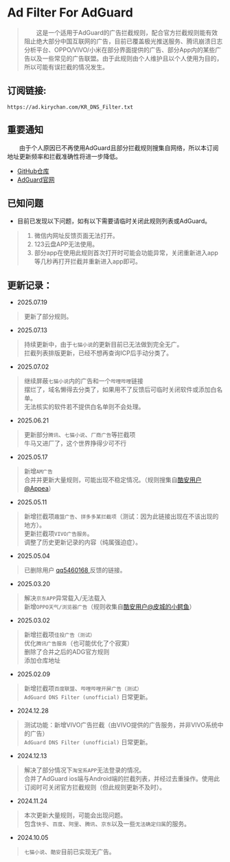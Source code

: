 # Ad Filter For AdGuard  

> 　　这是一个适用于AdGuard的广告拦截规则，配合官方拦截规则能有效阻止绝大部分中国互联网的广告，目前已覆盖极光推送服务、腾讯崩溃日志分析平台、OPPO/VIVO/小米在部分界面提供的广告、部分App内的某些广告以及一些常见的广告联盟。由于此规则由个人维护且以个人使用为目的，所以可能有误拦截的情况发生。  

## 订阅链接:  
`https://ad.kirychan.com/KR_DNS_Filter.txt`  

## 重要通知  
　　由于个人原因已不再使用AdGuard且部分拦截规则搜集自网络，所以本订阅地址更新频率和拦截准确性将进一步降低。  

- [GitHub仓库](https://github.com/KiryChanOfficial/AdFilterForAdGuard)  
- [AdGuard官网](https://adguard.com/)  

## 已知问题  
- 目前已发现以下问题，如有以下需要请临时关闭此规则列表或AdGuard。  
> 1. 微信内网址反馈页面无法打开。  
> 2. 123云盘APP无法使用。  
> 3. 部分app在使用此规则首次打开时可能会功能异常，关闭重新进入app等几秒再打开拦截并重新进入app即可。

## 更新记录：  
- 2025.07.19  
> 更新了部分规则。  

- 2025.07.13  
> 持续更新中，由于`七猫小说`的更新目前已无法做到完全无广。  
> 拦截列表排版更新，已经不想再查询ICP后手动分类了。  

- 2025.07.02  
> 继续屏蔽`七猫小说`内的广告和一个`哔哩哔哩`链接  
> 摆烂了，域名懒得去分类了，如果用不了反馈后可临时关闭软件或添加白名单。  
> 无法核实的软件若不提供白名单则不会处理。  

- 2025.06.21  
> 更新部分`腾讯`、`七猫小说`、`厂商广告`等拦截项  
> 牛马又进厂了，这个世界挣得少可不行  

- 2025.05.17  
> 新增`AM广告`  
> 合并并更新大量规则，可能出现不稳定情况。（规则搜集自[酷安用户@Appea](https://www.coolapk.com/feed/63858856)）  

- 2025.05.11  
> 新增拦截项`趣盟广告`、`拼多多某拦截项`（测试：因为此链接出现在不该出现的地方）。  
> 更新拦截项`VIVO广告服务`。  
> 调整了历史更新记录的内容（纯属强迫症）。  

- 2025.05.04  
> 已删除用户 [qq5460168
](https://github.com/KiryChanOfficial/AdFilterForAdGuard/issues/3) 反馈的链接。  

- 2025.03.20  
> 解决`京东APP`异常载入/无法载入  
> 新增`OPPO天气/浏览器广告`（规则收集自[酷安用户@皮城的小鳄鱼](https://www.coolapk.com/feed/62763861)）  

- 2025.03.02  
> 新增拦截项`佳投广告（测试）`  
> 优化`腾讯广告服务`（也可能优化了个寂寞）  
> 删除了合并之后的ADG官方规则  
> 添加仓库地址

- 2025.02.09  
> 新增拦截项`百度联盟`、`哔哩哔哩开屏广告（测试）`  
> `AdGuard DNS Filter (unofficial)` 日常更新。  

- 2024.12.28  
> 测试功能：新增VIVO广告拦截（由VIVO提供的广告服务，并非VIVO系统中的广告）  
> `AdGuard DNS Filter (unofficial)` 日常更新。  

- 2024.12.13  
> 解决了部分情况下`淘宝系APP`无法登录的情况。  
> 合并了AdGuard ios端与Android端的拦截列表，并经过去重操作。使用此订阅时可关闭官方拦截规则（但此规则更新不及时）。  

- 2024.11.24  
> 本次更新大量规则，可能会出现问题。  
> 包含`快手`、`百度`、`阿里`、`腾讯`、`京东`以及一些`无法确定归属`的服务。  

- 2024.10.05  
> `七猫小说`、`酷安`目前已实现无广告。  